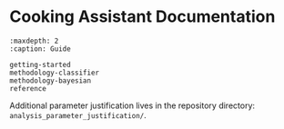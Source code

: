 # Cooking Assistant Documentation

```{toctree}
:maxdepth: 2
:caption: Guide

getting-started
methodology-classifier
methodology-bayesian
reference

```
<!-- Removed stray backticks -->
Additional parameter justification lives in the repository directory:
`analysis_parameter_justification/`.


